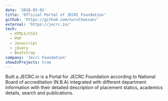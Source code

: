 ```yaml
---
date: '2018-03-01'
title: 'Official Portal of JECRC Foundation'
github: 'https://github.com/nurulhassan/'
external: 'https://jecrc.in/'
tech:
  - HTML5/CSS3
  - PHP
  - Javascript
  - jQuery
  - Bootstrap
company: 'Jecrc Foundation'
showInProjects: true
---
```


Built a JECRC.in is a Portal for JECRC Foundation according to National Board of accreditation (N.B.A) integrated with different department Information with their detailed description of placement statics, academics details, search and publications. 


